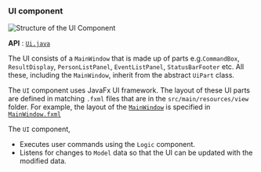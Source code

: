 ### UI component

![Structure of the UI Component](images/UiClassDiagram.png)

**API** :
[`Ui.java`](https://github.com/AY2021S2-CS2103-W16-3/tp/blob/master/src/main/java/seedu/partyplanet/ui/Ui.java)

The UI consists of a `MainWindow` that is made up of parts e.g.`CommandBox`, `ResultDisplay`, `PersonListPanel`, 
`EventListPanel`, `StatusBarFooter` etc. All these, including the `MainWindow`, inherit from the abstract `UiPart` 
class.

The `UI` component uses JavaFx UI framework. The layout of these UI parts are defined in matching `.fxml` files that are in the `src/main/resources/view` folder. For example, the layout of the [`MainWindow`](https://github.com/AY2021S2-CS2103-W16-3/tp/blob/master/src/main/java/seedu/partyplanet/ui/MainWindow.java) is specified in [`MainWindow.fxml`](https://github.com/AY2021S2-CS2103-W16-3/tp/blob/master/src/main/resources/view/MainWindow.fxml)

The `UI` component,

* Executes user commands using the `Logic` component.
* Listens for changes to `Model` data so that the UI can be updated with the modified data.
